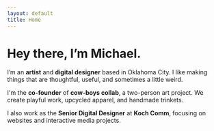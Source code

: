 ```yaml
---
layout: default
title: Home
---
```


# Hey there, I’m Michael.

I’m an **artist** and **digital designer** based in Oklahoma City. I like making things that are thoughtful, useful, and sometimes a little weird.

I'm the **co-founder** of **cow-boys collab**, a two-person art project. We create playful work, upcycled apparel, and handmade trinkets.

I also work as the **Senior Digital Designer** at **Koch Comm**, focusing on websites and interactive media projects.
